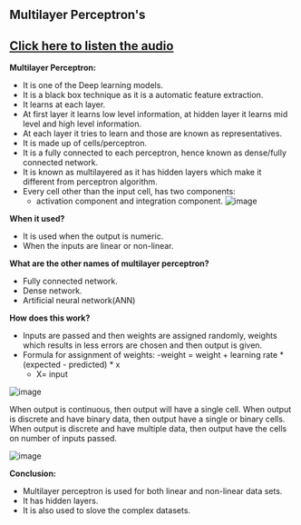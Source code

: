 ## Multilayer Perceptron's
## [Click here to listen the audio](https://drive.google.com/file/d/18e05WhedCZXOjVNadqJ9fTaJllI-uCqa/view?usp=sharing)

**Multilayer Perceptron:**
- It is one of the Deep learning models.
- It is a black box technique as it is a automatic feature extraction.
- It learns at each layer.
- At first layer it learns low level information, at hidden layer it learns mid level and high level information.
- At each layer it tries to learn and those are known as representatives.
- It is made up of cells/perceptron.
- It is a fully connected to each perceptron, hence known as dense/fully connected network.
- It is known as multilayered as it has hidden layers which make it different from perceptron algorithm.
- Every cell other than the input cell, has two components:
     - activation component and integration component. 
![image](https://user-images.githubusercontent.com/79050917/143477400-d10fa486-e87e-4888-8820-03f0f84fadca.png)

**When it used?**
- It is used when the output is numeric.
- When the inputs are linear or non-linear.

**What are the other names of multilayer perceptron?**
- Fully connected network.
- Dense network.
- Artificial neural network(ANN)

**How does this work?**

- Inputs are passed and then weights are assigned randomly, weights which results in less errors are chosen and then output is given.
- Formula for assignment of weights:
    -weight = weight + learning rate * (expected - predicted) * x
    - X= input

![image](https://user-images.githubusercontent.com/79050917/143477559-d04a4978-b0af-4fab-92f8-f3fc05983873.png)

When output is continuous, then output will have a single cell.
When output is discrete and have binary data, then output have a single or binary cells.
When output is discrete and have multiple data, then output have the cells on number of inputs passed.

![image](https://user-images.githubusercontent.com/79050917/143477612-a0209748-6bc8-4e89-a279-2fd0594508c4.png)

**Conclusion:**
- Multilayer perceptron is used for both linear and non-linear data sets.
- It has hidden layers.
- It is also used to slove the complex datasets.
